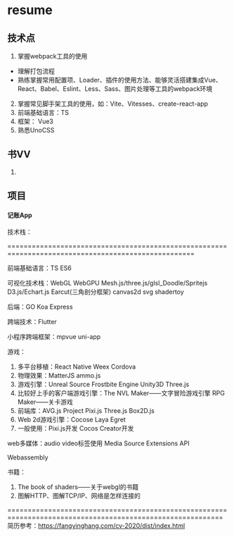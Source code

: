 # resume

## 技术点
1. 掌握webpack工具的使用
- 理解打包流程
- 熟练掌握常用配置项、Loader、插件的使用方法、能够灵活搭建集成Vue、React、Babel、Eslint、Less、Sass、图片处理等工具的webpack环境
2. 掌握常见脚手架工具的使用，如：Vite、Vitesses、create-react-app
3. 前端基础语言：TS
4. 框架： Vue3
5. 熟悉UnoCSS
## 书VV
1.


## 项目
#### 记账App
技术栈：







====================================================================================================

前端基础语言：TS ES6 

可视化技术栈：WebGL WebGPU Mesh.js/three.js/glsl_Doodle/Spritejs D3.js/Echart.js Earcut(三角剖分框架) canvas2d svg shadertoy

后端：GO Koa Express

跨端技术：Flutter 

小程序跨端框架：mpvue uni-app 

游戏：
1. 多平台移植：React Native Weex Cordova
2. 物理效果：MatterJS ammo.js 
3. 游戏引擎：Unreal Source Frostbite Engine Unity3D Three.js
4. 比较好上手的客户端游戏引擎：The NVL Maker——文字冒险游戏引擎 RPG Maker——关卡游戏
5. 前端库：AVG.js Project Pixi.js Three.js Box2D.js
6. Web 2d游戏引擎：Cocose Laya Egret
7. 一般使用：Pixi.js开发 Cocos Creator开发

web多媒体：audio video标签使用 Media Source Extensions API

Webassembly


书籍：
1. The book of shaders——关于webgl的书籍
2. 图解HTTP、图解TCP/IP、网络是怎样连接的


===========================================================================================================
简历参考：https://fangyinghang.com/cv-2020/dist/index.html
